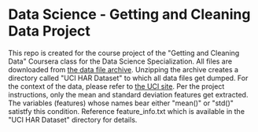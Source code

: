 # Data Science - Getting and Cleaning Data Project
This repo is created for the course project of the "Getting and Cleaning Data" Coursera class for the Data Science Specialization. 
All files are downloaded from [the data file archive](https://d396qusza40orc.cloudfront.net/getdata%2Fprojectfiles%2FUCI%20HAR%20Dataset.zip). Unzipping the archive creates a directory called "UCI HAR Dataset" to which all data files get dumped. For the context of the data, please refer to [the UCI site](http://archive.ics.uci.edu/ml/datasets/Human+Activity+Recognition+Using+Smartphones). 
Per the project instructions, only the mean and standard deviation features get extracted. The variables (features) whose names bear either "mean()" or "std()" satistfy this condition. Reference feature_info.txt which is available in the "UCI HAR Dataset" directory for details.
